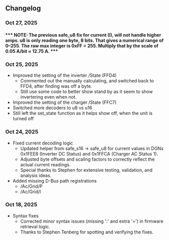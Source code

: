## Changelog

### Oct 27, 2025
 #### *** NOTE: The previous safe_u8 fix for current (I), will not handle higher amps.  u8 is only reading one byte, 8 bits.  That gives a numerical range of 0–255.  The raw max integer is 0xFF = 255.  Multiply that by the scale of 0.05 A/bit	≈ 12.75 A.  ***


### Oct 25, 2025
- Improved the setting of the inverter /State  (FFD4)
  - Commented out the manually calculating, and switched back to FFD4, after finding was off a byte. 
  - Still use some code to better show stand by as it seem to show invertering even when not.
- Improved the setting of the charger /State (FFC7)
- Switched more decoders to u8 vs u16 
- Still left the set_state function as it helps show off, when the unit is turned off

### Oct 24, 2025
- Fixed current decoding logic  
  - Updated helper from safe_s16 → safe_u8 for current values in DGNs 0x1FEE8 (Inverter DC Status) and 0x1FFCA (Charger AC Status 1).  
  - Adjusted byte offsets and scaling factors to correctly reflect the actual current readings.  
  - Special thanks to Stephen for extensive testing, validation, and analysis ideas.  
- Added missing D-Bus path registrations  
  - /Ac/Grid/P  
  - /Ac/Grid/I  

### Oct 18, 2025
- Syntax fixes  
  - Corrected minor syntax issues (missing ':' and extra '=') in firmware retrieval logic.  
  - Thanks to Stephen Tenberg for spotting and verifying the fixes.
